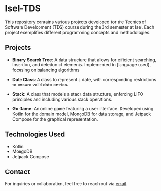 # Isel-TDS
This repository contains various projects developed for the Tecnics of Software Development (TDS) course during the 3rd semester at Isel. Each project exemplifies different programming concepts and methodologies.

## Projects

- **Binary Search Tree**: 
  A data structure that allows for efficient searching, insertion, and deletion of elements. Implemented in [language used], focusing on balancing algorithms.

- **Date Class**: 
  A class to represent a date, with corresponding restrictions to ensure valid date entries.

- **Stack**: 
  A class that models a stack data structure, enforcing LIFO principles and including various stack operations.

- **Go Game**: 
  An online game featuring a user interface. Developed using Kotlin for the domain model, MongoDB for data storage, and Jetpack Compose for the graphical representation.

## Technologies Used
- Kotlin
- MongoDB
- Jetpack Compose

## Contact
For inquiries or collaboration, feel free to reach out via [email](arthurcnoliveira@gmail.com).
